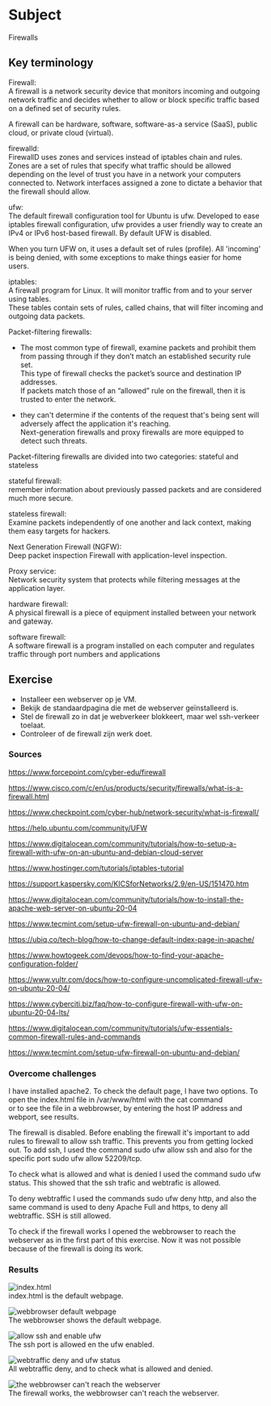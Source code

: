# Subject
Firewalls

## Key terminology
Firewall:  
A firewall is a network security device that monitors incoming and outgoing network traffic and decides whether to allow or block specific traffic based on a defined set of security rules.  

A firewall can be hardware, software, software-as-a service (SaaS), public cloud, or private cloud (virtual).  

firewalld:  
FirewallD uses zones and services instead of iptables chain and rules.  
Zones are a set of rules that specify what traffic should be allowed depending on the level of trust you have in a network your computers connected to. Network interfaces assigned a zone to dictate a behavior that the firewall should allow.  

ufw:  
The default firewall configuration tool for Ubuntu is ufw. Developed to ease iptables firewall configuration, ufw provides a user friendly way to create an IPv4 or IPv6 host-based firewall. By default UFW is disabled.  

When you turn UFW on, it uses a default set of rules (profile). All 'incoming' is being denied, with some exceptions to make things easier for home users.

iptables:  
A firewall program for Linux. It will monitor traffic from and to your server using tables.  
These tables contain sets of rules, called chains, that will filter incoming and outgoing data packets.

Packet-filtering firewalls:  
- The most common type of firewall, examine packets and prohibit them from passing through if they don’t match an established security rule set.  
This type of firewall checks the packet’s source and destination IP addresses.  
If packets match those of an “allowed” rule on the firewall, then it is trusted to enter the network.  

- they can't determine if the contents of the request that's being sent will adversely affect the application it's reaching.  
Next-generation firewalls and proxy firewalls are more equipped to detect such threats.

Packet-filtering firewalls are divided into two categories: stateful and stateless

stateful firewall:  
remember information about previously passed packets and are considered much more secure.  

stateless firewall:  
Examine packets independently of one another and lack context, making them easy targets for hackers.  

Next Generation Firewall (NGFW):  
Deep packet inspection Firewall with application-level inspection.  

Proxy service:  
Network security system that protects while filtering messages at the application layer.

hardware firewall:  
A physical firewall is a piece of equipment installed between your network and gateway.  

software firewall:  
A software firewall is a program installed on each computer and regulates traffic through port numbers and applications

## Exercise  
- Installeer een webserver op je VM.
- Bekijk de standaardpagina die met de webserver geïnstalleerd is.
- Stel de firewall zo in dat je webverkeer blokkeert, maar wel ssh-verkeer toelaat.
- Controleer of de firewall zijn werk doet.

### Sources
https://www.forcepoint.com/cyber-edu/firewall  

https://www.cisco.com/c/en/us/products/security/firewalls/what-is-a-firewall.html  

https://www.checkpoint.com/cyber-hub/network-security/what-is-firewall/  

https://help.ubuntu.com/community/UFW  

https://www.digitalocean.com/community/tutorials/how-to-setup-a-firewall-with-ufw-on-an-ubuntu-and-debian-cloud-server  

https://www.hostinger.com/tutorials/iptables-tutorial  

https://support.kaspersky.com/KICSforNetworks/2.9/en-US/151470.htm  

https://www.digitalocean.com/community/tutorials/how-to-install-the-apache-web-server-on-ubuntu-20-04  

https://www.tecmint.com/setup-ufw-firewall-on-ubuntu-and-debian/  

https://ubiq.co/tech-blog/how-to-change-default-index-page-in-apache/  

https://www.howtogeek.com/devops/how-to-find-your-apache-configuration-folder/  

https://www.vultr.com/docs/how-to-configure-uncomplicated-firewall-ufw-on-ubuntu-20-04/  

https://www.cyberciti.biz/faq/how-to-configure-firewall-with-ufw-on-ubuntu-20-04-lts/  

https://www.digitalocean.com/community/tutorials/ufw-essentials-common-firewall-rules-and-commands  

https://www.tecmint.com/setup-ufw-firewall-on-ubuntu-and-debian/

### Overcome challenges
I have installed apache2. To check the default page, I have two options. To open the index.html file in /var/www/html with the cat command  
or to see the file in a webbrowser, by entering the host IP address and webport, see results.  

The firewall is disabled. Before enabling the firewall it's important to add rules to firewall to allow ssh traffic. This prevents you from getting locked out. To add ssh, I used the command sudo ufw allow ssh and also for the specific port sudo ufw allow 52209/tcp.  

To check what is allowed and what is denied I used the command sudo ufw status. This showed that the ssh trafic and webtrafic is allowed.  

To deny webtraffic I used the commands sudo ufw deny http, and also the same command is used to deny Apache Full and https, to deny all webtraffic. SSH is still allowed.  
  
To check if the firewall works I opened the webbrowser to reach the webserver as in the first part of this exercise. Now it was not possible because of the firewall is doing its work.  

### Results  
![index.html](https://raw.githubusercontent.com/Techgrounds-Cloud-9/cloud-9-karimtouzani24/main/00_includes/SEC/index1.png)  
index.html is the default webpage.  


![webbrowser default webpage](https://raw.githubusercontent.com/Techgrounds-Cloud-9/cloud-9-karimtouzani24/main/00_includes/SEC/apache%20works.png)  
The webbrowser shows the default webpage.  

![allow ssh and enable ufw](https://raw.githubusercontent.com/Techgrounds-Cloud-9/cloud-9-karimtouzani24/main/00_includes/SEC/ssh_allow_ufw_enable.png)  
The ssh port is allowed en the ufw enabled.  

![webtraffic deny and ufw status](https://raw.githubusercontent.com/Techgrounds-Cloud-9/cloud-9-karimtouzani24/main/00_includes/SEC/denywebtraffic.png)  
All webtraffic deny, and to check what is allowed and denied.  

![the webbrowser can't reach the webserver](https://raw.githubusercontent.com/Techgrounds-Cloud-9/cloud-9-karimtouzani24/main/00_includes/SEC/firewall%20works.png)  
The firewall works, the webbrowser can't reach the webserver.  
